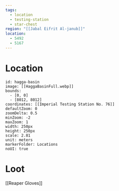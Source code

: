 ```yaml
---
tags:
  - location
  - testing-station
  - star-chest
region: "[[Jabal Eifrit Al-janub]]"
location:
  - 5492
  - 5167
---
```

# Location
```leaflet
id: hagga-basin
image: [[HaggaBasinFull.webp]]
bounds:
  - [0, 0]
  - [8012, 8012]
coordinates: [[Imperial Testing Station No. 76]]
defaultZoom: 0
zoomDelta: 0.5
minZoom: -2
maxZoom: 1
width: 250px
height: 250px
scale: 2.81
unit: meters
markerFolder: Locations
noUI: true
```
# Loot
[[Reaper Gloves]]